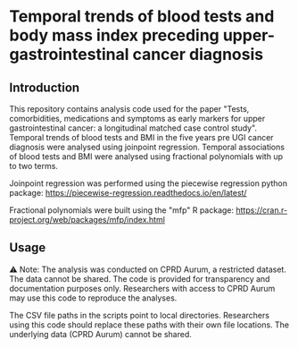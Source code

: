 # Temporal trends of blood tests and body mass index preceding upper-gastrointestinal cancer diagnosis

## Introduction
This repository contains analysis code used for the paper "Tests, comorbidities, medications and symptoms as early markers for upper gastrointestinal cancer: a longitudinal matched case control study". Temporal trends of blood tests and BMI in the five years pre UGI cancer diagnosis were analysed using joinpoint regression. Temporal associations of blood tests and BMI were analysed using fractional polynomials with up to two terms.

Joinpoint regression was performed using the piecewise regression python package: https://piecewise-regression.readthedocs.io/en/latest/  

Fractional polynomials were built using the "mfp" R package: https://cran.r-project.org/web/packages/mfp/index.html

## Usage
⚠️ Note: The analysis was conducted on CPRD Aurum, a restricted dataset. The data cannot be shared.
The code is provided for transparency and documentation purposes only. 
Researchers with access to CPRD Aurum may use this code to reproduce the analyses.

The CSV file paths in the scripts point to local directories. 
Researchers using this code should replace these paths with their own file locations. 
The underlying data (CPRD Aurum) cannot be shared.
